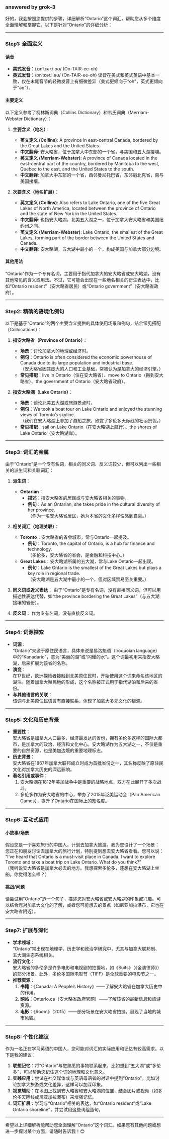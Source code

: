 ### answered by grok-3
好的，我会按照您提供的步骤，详细解析“Ontario”这个词汇，帮助您从多个维度全面理解和掌握它。以下是针对“Ontario”的详细分析：

---

### Step1: 全面定义
#### 读音
- **美式发音**：/ˌɒnˈtɛər.i.oʊ/ (On-TAIR-ee-oh)
- **英式发音**：/ɒnˈtɛər.i.əʊ/ (On-TAIR-ee-oh)
读音在美式和英式英语中基本一致，仅在末尾音节的轻微发音上有细微差异（美式更倾向于“oh”，英式更倾向于“əʊ”）。

#### 主要定义
以下定义参考了柯林斯词典（Collins Dictionary）和韦氏词典（Merriam-Webster Dictionary）：
1. **主要含义（地名）**：
   - **英文定义 (Collins)**: A province in east-central Canada, bordered by the Great Lakes and the United States.
   - **中文翻译**: 安大略省，位于加拿大中东部的一个省，与美国和五大湖接壤。
   - **英文定义 (Merriam-Webster)**: A province of Canada located in the east-central part of the country, bordered by Manitoba to the west, Quebec to the east, and the United States to the south.
   - **中文翻译**: 加拿大中东部的一个省，西邻曼尼托巴省，东邻魁北克省，南与美国接壤。

2. **次要含义（地名扩展）**：
   - **英文定义 (Collins)**: Also refers to Lake Ontario, one of the five Great Lakes of North America, located between the province of Ontario and the state of New York in the United States.
   - **中文翻译**: 也指安大略湖，北美五大湖之一，位于加拿大安大略省和美国纽约州之间。
   - **英文定义 (Merriam-Webster)**: Lake Ontario, the smallest of the Great Lakes, forming part of the border between the United States and Canada.
   - **中文翻译**: 安大略湖，五大湖中最小的一个，构成美国与加拿大部分边境。

#### 其他用法
“Ontario”作为一个专有名词，主要用于指代加拿大的安大略省或安大略湖，没有其他常见的含义或用法。不过，它可能会出现在一些地名相关的衍生表达中，比如“Ontario resident”（安大略省居民）或“Ontario government”（安大略省政府）。

---

### Step2: 精确的语境化例句
以下是基于“Ontario”的两个主要含义提供的具体使用场景和例句，结合常见搭配（Collocations）：

1. **指安大略省（Province of Ontario）**：
   - **场景**：讨论加拿大的地理或经济时。
   - **例句**：Ontario is often considered the economic powerhouse of Canada due to its large population and industrial base.  
     （安大略省因其庞大的人口和工业基础，常被认为是加拿大的经济引擎。）
   - **常见搭配**：live in Ontario（住在安大略省）、move to Ontario（搬到安大略省）、the government of Ontario（安大略省政府）。

2. **指安大略湖（Lake Ontario）**：
   - **场景**：谈论北美五大湖或旅游景点时。
   - **例句**：We took a boat tour on Lake Ontario and enjoyed the stunning views of Toronto’s skyline.  
     （我们在安大略湖上参加了游船之旅，欣赏了多伦多天际线的壮丽景色。）
   - **常见搭配**：sail on Lake Ontario（在安大略湖上航行）、the shores of Lake Ontario（安大略湖岸）。

---

### Step3: 词汇的亲属
由于“Ontario”是一个专有名词，相关的同义词、反义词较少，但可以列出一些相关的派生词和关联词汇：

1. **派生词**：
   - **Ontarian**：  
     - **描述**：指安大略省的居民或与安大略省相关的事物。  
     - **例句**：As an Ontarian, she takes pride in the cultural diversity of her province.  
       （作为一名安大略省居民，她为本省的文化多样性感到自豪。）

2. **相关词汇（地理关联）**：
   - **Toronto**：安大略省的省会城市，常与Ontario一起提及。  
     - **例句**：Toronto, the capital of Ontario, is a hub for finance and technology.  
       （多伦多，安大略省的省会，是金融和科技中心。）
   - **Great Lakes**：安大略湖所属的五大湖，常与Lake Ontario一起出现。  
     - **例句**：Lake Ontario is the smallest of the Great Lakes but plays a key role in regional trade.  
       （安大略湖是五大湖中最小的一个，但对区域贸易至关重要。）

3. **同义词或近义表达**：
   由于“Ontario”是专有名词，没有直接同义词，但可以用描述性表达代替，如“the province bordering the Great Lakes”（与五大湖接壤的省份）。

4. **反义词**：
   作为专有名词，没有直接反义词。

---

### Step4: 词源探索
- **词源**：  
  “Ontario”来源于原住民语言，具体来说是易洛魁语（Iroquoian language）中的“Kanadario”，意为“美丽的湖”或“闪耀的水”。这个词最初用来指安大略湖，后来扩展为该省的名称。  
- **演变**：  
  在17世纪，欧洲探险者接触到北美原住民时，开始使用这个词来命名该地区的湖泊。随着加拿大殖民地的形成，这个名称被正式用于指代湖泊和后来的省份。  
- **与其他语言的关联**：  
  该词与北美原住民语言有直接联系，体现了加拿大多元文化的根源。

---

### Step5: 文化和历史背景
- **重要性**：  
  安大略省是加拿大人口最多、经济最发达的省份，拥有多伦多这样的国际大都市，是加拿大的政治、经济和文化中心。安大略湖作为五大湖之一，不仅是重要的自然资源，也是美加边境的重要地理标志。  
- **历史背景**：  
  安大略省在1867年加拿大联邦成立时成为首批省份之一，其名称反映了原住民文化对加拿大历史的深远影响。  
- **著名引用或事件**：  
  1. 安大略湖在1812年美加战争中是重要的战略地点，双方在此展开了多次战斗。  
  2. 多伦多作为安大略省的中心，举办了2015年泛美运动会（Pan American Games），提升了Ontario在国际上的知名度。

---

### Step6: 互动式应用
#### 小故事/场景
假设您是一个喜欢旅行的中国人，计划去加拿大旅游。我为您设计了一个场景：  
您正在和朋友讨论去加拿大的旅行计划，特别提到想去安大略省看看。您可以说：  
“I’ve heard that Ontario is a must-visit place in Canada. I want to explore Toronto and take a boat trip on Lake Ontario. What do you think?”  
（我听说安大略省是加拿大必去的地方。我想探索多伦多，还想在安大略湖上坐船。你觉得怎么样？）

#### 挑战/问题
请尝试用“Ontario”造一个句子，描述您对安大略省或安大略湖的印象或兴趣。可以结合您对加拿大文化的了解，或者您可能想去的景点（如尼亚加拉瀑布，它也在安大略省附近）。

---

### Step7: 扩展与深化
- **学术领域**：  
  “Ontario”常出现在地理学、历史学和政治学研究中，尤其与加拿大联邦制、五大湖生态系统相关。  
- **流行文化**：  
  安大略省的多伦多是许多电影和电视剧的拍摄地，如《Suits》（《金装律师》）的部分场景。此外，多伦多国际电影节（TIFF）是全球重要的电影节之一。  
- **推荐资源**：  
  1. **书籍**：《Canada: A People’s History》——了解安大略省在加拿大历史中的作用。  
  2. **网站**：Ontario.ca（安大略省政府官网）——了解该省的最新信息和旅游资源。  
  3. **电影**：《Room》（2015）——部分场景在安大略省拍摄，展现了当地的城市风貌。

---

### Step8: 个性化建议
作为一名正在学习英语的中国人，您可能对词汇的实际应用和记忆有较高需求。以下是我的建议：  
1. **联想记忆**：将“Ontario”与您熟悉的事物联系起来，比如想到“五大湖”或“多伦多”，可以帮助您记住这个词的地理和文化意义。  
2. **实践应用**：尝试在社交媒体或与英语母语者的对话中提到“Ontario”，比如讨论加拿大旅游或文化差异，这样可以加深印象。  
3. **视觉辅助**：在地图上找到安大略省和安大略湖的位置，结合图片或视频（如多伦多天际线或尼亚加拉瀑布）来增强记忆。  
4. **词汇扩展**：学习与“Ontario”相关的表达，如“Ontario resident”或“Lake Ontario shoreline”，并尝试用这些词组造句。

---

希望以上详细解析能帮助您全面理解“Ontario”这个词汇。如果您有其他问题或想进一步探讨某个方面，请随时告诉我！😊